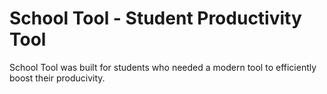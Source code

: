 # School Tool - Student Productivity Tool
School Tool was built for students who needed a modern tool to efficiently boost their producivity.
